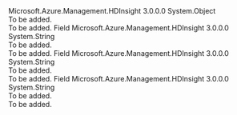 <Type Name="Constants+GatewayConfigurations" FullName="Microsoft.Azure.Management.HDInsight.Models.Constants+GatewayConfigurations">
  <TypeSignature Language="C#" Value="public static class Constants.GatewayConfigurations" />
  <TypeSignature Language="ILAsm" Value=".class nested public auto ansi abstract sealed beforefieldinit Constants/GatewayConfigurations extends System.Object" />
  <TypeSignature Language="DocId" Value="T:Microsoft.Azure.Management.HDInsight.Models.Constants.GatewayConfigurations" />
  <TypeSignature Language="VB.NET" Value="Public Class Constants.GatewayConfigurations" />
  <TypeSignature Language="F#" Value="type Constants.GatewayConfigurations = class" />
  <AssemblyInfo>
    <AssemblyName>Microsoft.Azure.Management.HDInsight</AssemblyName>
    <AssemblyVersion>3.0.0.0</AssemblyVersion>
  </AssemblyInfo>
  <Base>
    <BaseTypeName>System.Object</BaseTypeName>
  </Base>
  <Interfaces />
  <Docs>
    <summary>To be added.</summary>
    <remarks>To be added.</remarks>
  </Docs>
  <Members>
    <Member MemberName="CredentialIsEnabledKey">
      <MemberSignature Language="C#" Value="public const string CredentialIsEnabledKey;" />
      <MemberSignature Language="ILAsm" Value=".field public static literal string CredentialIsEnabledKey" />
      <MemberSignature Language="DocId" Value="F:Microsoft.Azure.Management.HDInsight.Models.Constants.GatewayConfigurations.CredentialIsEnabledKey" />
      <MemberSignature Language="VB.NET" Value="Public Const CredentialIsEnabledKey As String " />
      <MemberSignature Language="F#" Value="val mutable CredentialIsEnabledKey : string" Usage="Microsoft.Azure.Management.HDInsight.Models.Constants.GatewayConfigurations.CredentialIsEnabledKey" />
      <MemberType>Field</MemberType>
      <AssemblyInfo>
        <AssemblyName>Microsoft.Azure.Management.HDInsight</AssemblyName>
        <AssemblyVersion>3.0.0.0</AssemblyVersion>
      </AssemblyInfo>
      <ReturnValue>
        <ReturnType>System.String</ReturnType>
      </ReturnValue>
      <Docs>
        <summary>To be added.</summary>
        <remarks>To be added.</remarks>
      </Docs>
    </Member>
    <Member MemberName="PasswordKey">
      <MemberSignature Language="C#" Value="public const string PasswordKey;" />
      <MemberSignature Language="ILAsm" Value=".field public static literal string PasswordKey" />
      <MemberSignature Language="DocId" Value="F:Microsoft.Azure.Management.HDInsight.Models.Constants.GatewayConfigurations.PasswordKey" />
      <MemberSignature Language="VB.NET" Value="Public Const PasswordKey As String " />
      <MemberSignature Language="F#" Value="val mutable PasswordKey : string" Usage="Microsoft.Azure.Management.HDInsight.Models.Constants.GatewayConfigurations.PasswordKey" />
      <MemberType>Field</MemberType>
      <AssemblyInfo>
        <AssemblyName>Microsoft.Azure.Management.HDInsight</AssemblyName>
        <AssemblyVersion>3.0.0.0</AssemblyVersion>
      </AssemblyInfo>
      <ReturnValue>
        <ReturnType>System.String</ReturnType>
      </ReturnValue>
      <Docs>
        <summary>To be added.</summary>
        <remarks>To be added.</remarks>
      </Docs>
    </Member>
    <Member MemberName="UserNameKey">
      <MemberSignature Language="C#" Value="public const string UserNameKey;" />
      <MemberSignature Language="ILAsm" Value=".field public static literal string UserNameKey" />
      <MemberSignature Language="DocId" Value="F:Microsoft.Azure.Management.HDInsight.Models.Constants.GatewayConfigurations.UserNameKey" />
      <MemberSignature Language="VB.NET" Value="Public Const UserNameKey As String " />
      <MemberSignature Language="F#" Value="val mutable UserNameKey : string" Usage="Microsoft.Azure.Management.HDInsight.Models.Constants.GatewayConfigurations.UserNameKey" />
      <MemberType>Field</MemberType>
      <AssemblyInfo>
        <AssemblyName>Microsoft.Azure.Management.HDInsight</AssemblyName>
        <AssemblyVersion>3.0.0.0</AssemblyVersion>
      </AssemblyInfo>
      <ReturnValue>
        <ReturnType>System.String</ReturnType>
      </ReturnValue>
      <Docs>
        <summary>To be added.</summary>
        <remarks>To be added.</remarks>
      </Docs>
    </Member>
  </Members>
</Type>